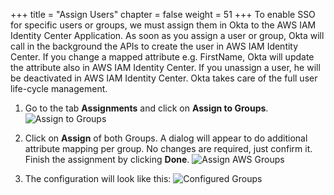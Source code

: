 +++
title = "Assign Users"
chapter = false
weight = 51
+++
To enable SSO for specific users or groups, we must assign them in Okta to the AWS IAM Identity Center Application. As soon as you assign a user or group, Okta will call in the background the APIs to create the user in AWS IAM Identity Center. If you change a mapped attribute e.g. FirstName, Okta will update the attribute also in AWS IAM Identity Center. If you unassign a user, he will be deactivated in AWS IAM Identity Center. Okta takes care of the full user life-cycle management.

1. Go to the tab **Assignments** and click on **Assign to Groups**.
![Assign to Groups](/images/210_assign_groups.jpg)

2. Click on **Assign** of both Groups. A dialog will appear to do additional attribute mapping per group. No changes are required, just confirm it. Finish the assignment by clicking **Done**.
![Assign AWS Groups](/images/220_assign_each_group.png)

3. The configuration will look like this:
![Configured Groups](/images/230_validate_assignment_configuration.jpg)